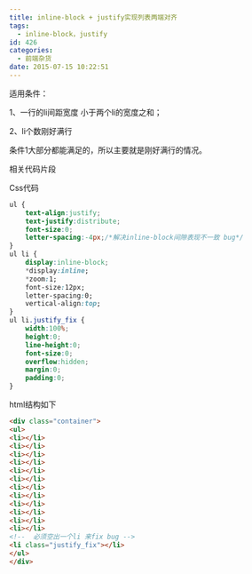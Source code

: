 ```yaml
---
title: inline-block + justify实现列表两端对齐
tags:
  - inline-block，justify
id: 426
categories:
  - 前端杂货
date: 2015-07-15 10:22:51
---
```


适用条件：

1、一行的li间距宽度 小于两个li的宽度之和；

2、li个数刚好满行

条件1大部分都能满足的，所以主要就是刚好满行的情况。

相关代码片段

Css代码
```css
ul {
    text-align:justify;
    text-justify:distribute;
    font-size:0;
    letter-spacing:-4px;/*解决inline-block间隙表现不一致 bug*/
}
ul li {
    display:inline-block;
    *display:inline;
    *zoom:1;
    font-size:12px;
    letter-spacing:0;
    vertical-align:top;
}
ul li.justify_fix {
    width:100%;
    height:0;
    line-height:0;
    font-size:0;
    overflow:hidden;
    margin:0;
    padding:0;
}
```
html结构如下
```html
<div class="container">
<ul>
<li></li>
<li></li>
<li></li>
<li></li>
<li></li>
<li></li>
<li></li>
<li></li>
<li></li>
<li></li>
<li></li>
<li></li>
<!--  必须空出一个li 来fix bug -->
<li class="justify_fix"></li>
</ul>
</div>
```